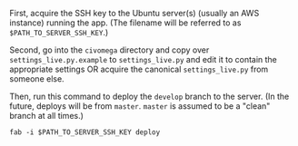 First, acquire the SSH key to the Ubuntu server(s) (usually an AWS instance)
running the app. (The filename will be referred to as `$PATH_TO_SERVER_SSH_KEY`.)

Second, go into the `civomega` directory and copy over `settings_live.py.example`
to `settings_live.py` and edit it to contain the appropriate settings OR
acquire the canonical `settings_live.py` from someone else.

Then, run this command to deploy the `develop` branch to the server. (In the
future, deploys will be from `master`. `master` is assumed to be a "clean"
branch at all times.)

```
fab -i $PATH_TO_SERVER_SSH_KEY deploy
```
